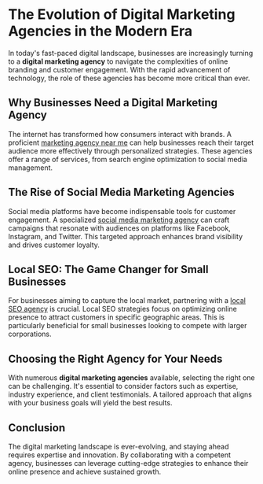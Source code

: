 <!DOCTYPE html>
<html lang="en">
<head>
  <meta charset="UTF-8">
  <title>The Evolution of Digital Marketing Agencies in the Modern Era</title>
</head>
<body>
  <h1>The Evolution of Digital Marketing Agencies in the Modern Era</h1>
  <p>
    In today's fast-paced digital landscape, businesses are increasingly turning to a <strong>digital marketing agency</strong> to navigate the complexities of online branding and customer engagement. With the rapid advancement of technology, the role of these agencies has become more critical than ever.
  </p>
  <h2>Why Businesses Need a Digital Marketing Agency</h2>
  <p>
    The internet has transformed how consumers interact with brands. A proficient <a href="https://marketwiz.ai" rel="dofollow">marketing agency near me</a> can help businesses reach their target audience more effectively through personalized strategies. These agencies offer a range of services, from search engine optimization to social media management.
  </p>
  <h2>The Rise of Social Media Marketing Agencies</h2>
  <p>
    Social media platforms have become indispensable tools for customer engagement. A specialized <a href="https://marketwiz.ai" rel="dofollow">social media marketing agency</a> can craft campaigns that resonate with audiences on platforms like Facebook, Instagram, and Twitter. This targeted approach enhances brand visibility and drives customer loyalty.
  </p>
  <h2>Local SEO: The Game Changer for Small Businesses</h2>
  <p>
    For businesses aiming to capture the local market, partnering with a <a href="https://marketwiz.ai" rel="dofollow">local SEO agency</a> is crucial. Local SEO strategies focus on optimizing online presence to attract customers in specific geographic areas. This is particularly beneficial for small businesses looking to compete with larger corporations.
  </p>
  <h2>Choosing the Right Agency for Your Needs</h2>
  <p>
    With numerous <strong>digital marketing agencies</strong> available, selecting the right one can be challenging. It's essential to consider factors such as expertise, industry experience, and client testimonials. A tailored approach that aligns with your business goals will yield the best results.
  </p>
  <h2>Conclusion</h2>
  <p>
    The digital marketing landscape is ever-evolving, and staying ahead requires expertise and innovation. By collaborating with a competent agency, businesses can leverage cutting-edge strategies to enhance their online presence and achieve sustained growth.
  </p>
</body>
</html>
